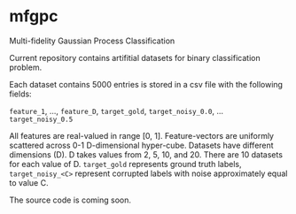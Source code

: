 # mfgpc
Multi-fidelity Gaussian Process Classification

Current repository contains artifitial datasets for binary classification problem. 

Each dataset contains 5000 entries is stored in a csv file with the following fields:

`feature_1`, ..., `feature_D`, `target_gold`, `target_noisy_0.0`, ... `target_noisy_0.5`

All features are real-valued in range [0, 1]. Feature-vectors are uniformly scattered across 0-1 D-dimensional hyper-cube.
Datasets have different dimensions (D). D takes values from 2, 5, 10, and 20. There are 10 datasets for each value of D.
`target_gold` represents ground truth labels,
`target_noisy_<C>` represent corrupted labels with noise approximately equal to value C.

The source code is coming soon. 
